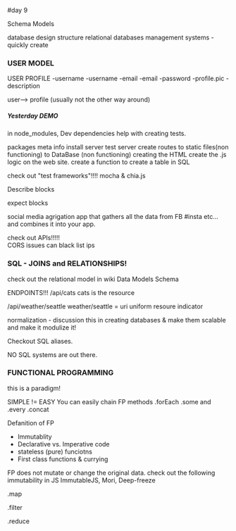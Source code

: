 #day 9

Schema Models

database design structure
relational databases management systems  -quickly create


### USER MODEL

USER                PROFILE
-username           -username
-email              -email
-password           -profile.pic
                    -description

user--> profile (usually not the other way around)                    
##### Yesterday DEMO

in node_modules, Dev dependencies help with creating tests.

packages
meta info 
install server
test server
create routes
to static files(non functioning)
to DataBase (non functioning)
creating the HTML
create the .js logic on the web site.
create a function to create a table in SQL


check out "test frameworks"!!!!
mocha & chia.js

Describe blocks

expect blocks



social media agrigation app that gathers all the data from FB #insta etc... and combines it into your app.


check out APIs!!!!!  
CORS issues can black list ips 

### SQL - JOINS and RELATIONSHIPS!
check out the relational model in wiki
Data Models Schema


ENDPOINTS!!!
/api/cats   cats is the resource

/api/weather/seattle   weather/seattle = uri
uniform resoure indicator

normalization - discussion this 
in creating databases & make them scalable and make it modulize it!

Checkout SQL aliases.

NO SQL systems are out there.

### FUNCTIONAL PROGRAMMING
this is a paradigm!

SIMPLE != EASY
You can easily chain 
FP methods
.forEach
.some and .every
.concat

Defanition of FP
- Immutablity
- Declarative vs. Imperative code
- stateless (pure) funciotns
- First class functions & currying

FP does not mutate or change the original data.
check out the following immutability in JS
ImmutableJS, Mori, Deep-freeze

.map

.filter

.reduce



